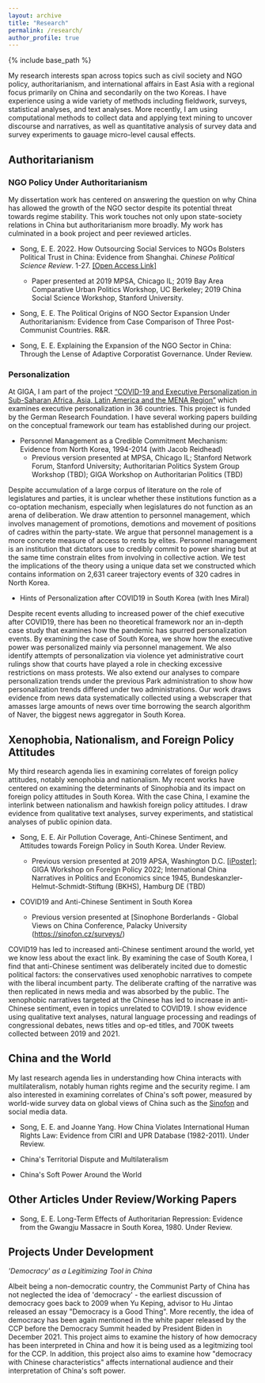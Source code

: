 ```yaml
---
layout: archive
title: "Research"
permalink: /research/
author_profile: true
---
```


{% include base_path %}

My research interests span across topics such as civil society and NGO policy, authoritarianism, and international affairs in East Asia with a regional focus primarily on China and secondarily on the two Koreas. I have experience using a wide variety of methods including fieldwork, surveys, statistical analyses, and text analyses. More recently, I am using computational methods to collect data and applying text mining to uncover discourse and narratives, as well as quantitative analysis of survey data and survey experiments to gauage micro-level causal effects.

## Authoritarianism

### NGO Policy Under Authoritarianism

My dissertation work has centered on answering the question on why China has allowed the growth of the NGO sector despite its potential threat towards regime stability. This work touches not only upon state-society relations in China but authoritarianism more broadly. My work has culminated in a book project and peer reviewed articles.

* Song, E. E. 2022. How Outsourcing Social Services to NGOs Bolsters Political Trust in China: Evidence from Shanghai. *Chinese Political Science Review*. 1-27. [[Open Access Link]](https://link.springer.com/article/10.1007/s41111-021-00207-z)    
    * Paper presented at 2019 MPSA, Chicago IL; 2019 Bay Area Comparative Urban Politics Workshop, UC Berkeley; 2019 China Social Science Workshop, Stanford University.

* Song, E. E. The Political Origins of NGO Sector Expansion Under Authoritarianism: Evidence from Case Comparison of Three Post-Communist Countries. R&R.

* Song, E. E. Explaining the Expansion of the NGO Sector in China: Through the Lense of Adaptive Corporatist Governance. Under Review.

### Personalization

At GIGA, I am part of the project [“COVID-19 and Executive Personalization in Sub-Saharan Africa, Asia, Latin America and the MENA Region”](https://www.giga-hamburg.de/en/research-and-transfer/projects/covid-19-executive-personalization-sub-saharan-africa-asia-latin-america-mena-region) which examines executive personalization in 36 countries. This project is funded by the German Research Foundation. I have several working papers building on the conceptual framework our team has established during our project.

* Personnel Management as a Credible Commitment Mechanism: Evidence from North Korea, 1994-2014 (with Jacob Reidhead)
  * Previous version presented at MPSA, Chicago IL; Stanford Network Forum, Stanford University; Authoritarian Politics System Group Workshop (TBD); GIGA Workshop on Authoritarian Politics (TBD)

Despite accumulation of a large corpus of literature on the role of legislatures and parties, it is unclear whether these institutions function as a co-optation mechanism, especially when legislatures do not function as an arena of deliberation. We draw attention to personnel management, which involves management of promotions, demotions and movement of positions of cadres within the party-state. We argue that personnel management is a more concrete measure of access to rents by elites. Personnel management is an institution that dictators use to credibly commit to power sharing but at the same time constrain elites from involving in collective action. We test the implications of the theory using a unique data set we constructed which contains information on 2,631 career trajectory events of 320 cadres in North Korea.

* Hints of Personalization after COVID19 in South Korea (with Ines Miral)

Despite recent events alluding to increased power of the chief executive after COVID19, there has been no theoretical framework nor an in-depth case study that examines how the pandemic has spurred personalization events. By examining the case of South Korea, we show how the executive power was personalized mainly via personnel management. We also identify attempts of personalization via violence yet administrative court rulings show that courts have played a role in checking excessive restrictions on mass protests. We also extend our analyses to compare personalization trends under the previous Park administration to show how personalization trends differed under two administrations. Our work draws evidence from news data systematically collected using a webscraper that amasses large amounts of news over time borrowing the search algorithm of Naver, the biggest news aggregator in South Korea.

## Xenophobia, Nationalism, and Foreign Policy Attitudes

My third research agenda lies in examining correlates of foreign policy attitudes, notably xenophobia and nationalism. My recent works have centered on examining the determinants of Sinophobia and its impact on foreign policy attitudes in South Korea. With the case China, I examine the interlink between nationalism and hawkish foreign policy attitudes. I draw evidence from qualitative text analyses, survey experiments, and statistical analyses of public opinion data.

* Song, E. E. Air Pollution Coverage, Anti-Chinese Sentiment, and Attitudes towards Foreign Policy in South Korea. Under Review.    
  * Previous version presented at 2019 APSA, Washington D.C. [[iPoster]](https://apsa2019-apsa.ipostersessions.com/default.aspx?s=DF-1D-34-3D-64-33-21-12-B0-42-57-A1-87-AC-68-E1); GIGA Workshop on Foreign Policy 2022; International China Narratives in Politics and Economics since 1945, Bundeskanzler-Helmut-Schmidt-Stiftung (BKHS), Hamburg DE (TBD)

* COVID19 and Anti-Chinese Sentiment in South Korea   
  * Previous version presented at [Sinophone Borderlands - Global Views on China Conference, Palacky University (https://sinofon.cz/surveys/)  

COVID19 has led to increased anti-Chinese sentiment around the world, yet we know less about the exact link. By examining the case of South Korea, I find that anti-Chinese sentiment was deliberately incited due to domestic political factors: the conservatives used xenophobic narratives to compete with the liberal incumbent party. The deliberate crafting of the narrative was then replicated in news media and was absorbed by the public. The xenophobic narratives targeted at the Chinese has led to increase in anti-Chinese sentiment, even in topics unrelated to COVID19. I show evidence using qualitative text analyses, natural language processing and readings of congressional debates, news titles and op-ed titles, and 700K tweets collected between 2019 and 2021.

## China and the World

My last research agenda lies in understanding how China interacts with multilateralism, notably human rights regime and the security regime. I am also interested in examining correlates of China's soft power, measured by world-wide survey data on global views of China such as the [Sinofon](https://sinofon.cz/surveys/) and social media data.

* Song, E. E. and Joanne Yang. How China Violates International Human Rights Law: Evidence from CIRI and UPR Database (1982-2011). Under Review.

* China's Territorial Dispute and Multilateralism

* China's Soft Power Around the World

## Other Articles Under Review/Working Papers

* Song, E. E. Long-Term Effects of Authoritarian Repression: Evidence from the Gwangju Massacre in South Korea, 1980. Under Review.

## Projects Under Development

*'Democracy' as a Legitimizing Tool in China*

Albeit being a non-democratic country, the Communist Party of China has not neglected the idea of 'democracy' - the earliest discussion of democracy goes back to 2009 when Yu Keping, advisor to Hu Jintao released an essay "Democracy is a Good Thing". More recently, the idea of democracy has been again mentioned in the white paper released by the CCP before the Democracy Summit headed by President Biden in December 2021. This project aims to examine the history of how democracy has been interpreted in China and how it is being used as a legitmizing tool for the CCP. In addition, this project also aims to examine how "democracy with Chinese characteristics" affects international audience and their interpretation of China's soft power.
